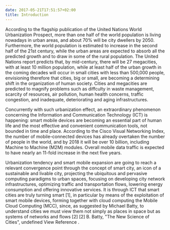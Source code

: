 ```yaml
---
date: 2017-05-21T17:51:57+02:00
title: Introduction
---
```


According to the flagship publication of the United Nations World Urbanization Prospect, more than one half of the world population is living nowadays in urban areas, and about 70% will be city dwellers by 2050. Furthermore, the world population is estimated to increase in the second half of the 21st century, while the urban areas are expected to absorb all the predicted growth and to draw in some of the rural population. The United Nations report predicts that, by mid-century, there will be 27 megacities, with at least 10 million population, while at least half of the urban growth in the coming decades will occur in small cities with less than 500,000 people, envisioning therefore that cities, big or small, are becoming a determining shift in the organization of human society. Cities and megacities are predicted to magnify problems such as diffculty in waste management, scarcity of resources, air pollution, human health concerns, traffic congestion, and inadequate, deteriorating and aging infrastructures.

Concurrently with such urbanization effect, an extraordinary phenomenon concerning the Information and Communication Technology (ICT) is happening: smart mobile devices are becoming an essential part of human life and the most effective and convenient communication tools, not bounded in time and place. According to the Cisco Visual Networking Index, the number of mobile-connected devices has already overtaken the number of people in the world, and by 2018 it will be over 10 billion, including Machine to Machine (M2M) modules. Overall mobile data traffic is expected to have nearly an 11-fold increase in the next five years.

Urbanization tendency and smart mobile expansion are going to reach a relevant convergence point through the concept of smart city, an icon of a sustainable and livable city, projecting the ubiquitous and pervasive computing paradigms to urban spaces, focusing on developing city network infrastructures, optimizing traffic and transportation flows, lowering energy consumption and offering innovative services. It is through ICT that smart cities are truly turning smart [1], in particular by means of the exploitation of smart mobile devices, forming together with cloud computing the Mobile Cloud Computing (MCC), since, as suggested by Michael Batty, to understand cities we must view them not simply as places in space but as systems of networks and flows [2]
[2] B. Batty, "The New Science of Cities", undefined
View Reference
.